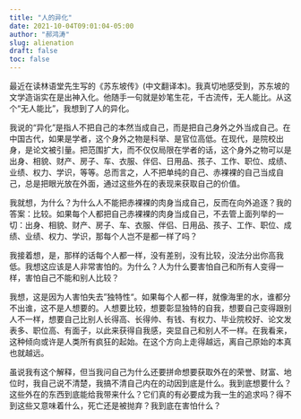 ```yaml
---
title: "人的异化"
date: 2021-10-04T09:01:04-05:00
author: "郝鸿涛"
slug: alienation
draft: false
toc: false
---
```

最近在读林语堂先生写的《苏东坡传》(中文翻译本)。我真切地感受到，苏东坡的文学造诣实在是出神入化。他随手一句就是妙笔生花，千古流传，无人能比。从这个“无人能比”，我想到了人的异化。

我说的“异化”是指人不把自己的本然当成自己，而是把自己身外之外当成自己。在中国古代，如果是学者，这个身外之物是科举、是官位高低。在现代，是院校出身，是论文被引量。把范围扩大，而不仅仅局限在学者的话，这个身外之物可以是出身、相貌、财产、房子、车、衣服、伴侣、日用品、孩子、工作、职位、成绩、业绩、权力、学识，等等。总而言之，人不把单纯的自己、赤裸裸的自己当成自己，总是把眼光放在外面，通过这些外在的表现来获取自己的价值。

我就想，为什么？为什么人不能把赤裸裸的肉身当成自己，反而在向外追逐？我的答案：比较。如果每个人都把自己赤裸裸的肉身当成自己，不去管上面列举的一切：出身、相貌、财产、房子、车、衣服、伴侣、日用品、孩子、工作、职位、成绩、业绩、权力、学识，那每个人岂不是都一样了吗？

我接着想，是，那样的话每个人都一样，没有差别，没有比较，没法分出你高我低。我想这应该是人非常害怕的。为什么？人为什么要害怕自己和所有人变得一样，害怕自己不能和别人比较？

我想，这是因为人害怕失去”独特性“。如果每个人都一样，就像海里的水，谁都分不出谁，这不是人想要的。人想要比较，想要彰显独特的自我，想要自己变得跟别人不一样，想要自己比别人长得高、长得帅、有钱、有权力、毕业院校好、论文发表多、职位高、有面子，以此来获得自我感，突显自己和别人不一样。在我看来，这种倾向或许是人类所有疯狂的起始。在这个方向上走得越远，离自己原始的本真也就越远。

虽说我有这个解释，但当我问自己为什么还要拼命想要获取外在的荣誉、财富、地位时，我自己说不清楚，我搞不清自己内在的动因到底是什么。我到底想要什么？这些外在的东西到底能给我带来什么？它们真的有必要成为我一生的追求吗？得不到这些又意味着什么，死亡还是被抛弃？我到底在害怕什么？